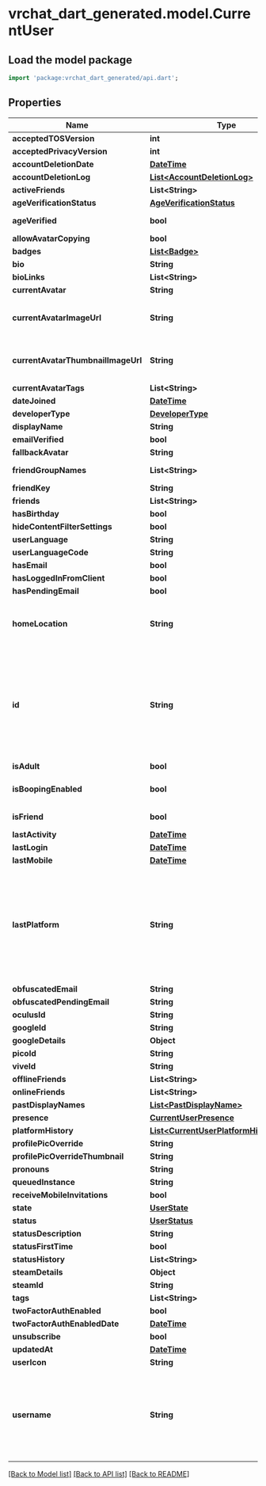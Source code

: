 # vrchat_dart_generated.model.CurrentUser

## Load the model package
```dart
import 'package:vrchat_dart_generated/api.dart';
```

## Properties
Name | Type | Description | Notes
------------ | ------------- | ------------- | -------------
**acceptedTOSVersion** | **int** |  | 
**acceptedPrivacyVersion** | **int** |  | [optional] 
**accountDeletionDate** | [**DateTime**](DateTime.md) |  | [optional] 
**accountDeletionLog** | [**List&lt;AccountDeletionLog&gt;**](AccountDeletionLog.md) |   | [optional] 
**activeFriends** | **List&lt;String&gt;** |   | [optional] 
**ageVerificationStatus** | [**AgeVerificationStatus**](AgeVerificationStatus.md) |  | 
**ageVerified** | **bool** | `true` if, user is age verified (not 18+). | 
**allowAvatarCopying** | **bool** |  | 
**badges** | [**List&lt;Badge&gt;**](Badge.md) |   | [optional] 
**bio** | **String** |  | 
**bioLinks** | **List&lt;String&gt;** |   | 
**currentAvatar** | **String** |  | 
**currentAvatarImageUrl** | **String** | When profilePicOverride is not empty, use it instead. | 
**currentAvatarThumbnailImageUrl** | **String** | When profilePicOverride is not empty, use it instead. | 
**currentAvatarTags** | **List&lt;String&gt;** |  | 
**dateJoined** | [**DateTime**](DateTime.md) |  | 
**developerType** | [**DeveloperType**](DeveloperType.md) |  | 
**displayName** | **String** |  | 
**emailVerified** | **bool** |  | 
**fallbackAvatar** | **String** |  | [optional] 
**friendGroupNames** | **List&lt;String&gt;** | Always empty array. | 
**friendKey** | **String** |  | 
**friends** | **List&lt;String&gt;** |  | 
**hasBirthday** | **bool** |  | 
**hideContentFilterSettings** | **bool** |  | [optional] 
**userLanguage** | **String** |  | [optional] 
**userLanguageCode** | **String** |  | [optional] 
**hasEmail** | **bool** |  | 
**hasLoggedInFromClient** | **bool** |  | 
**hasPendingEmail** | **bool** |  | 
**homeLocation** | **String** | WorldID be \"offline\" on User profiles if you are not friends with that user. | 
**id** | **String** | A users unique ID, usually in the form of `usr_c1644b5b-3ca4-45b4-97c6-a2a0de70d469`. Legacy players can have old IDs in the form of `8JoV9XEdpo`. The ID can never be changed. | 
**isAdult** | **bool** |  | 
**isBoopingEnabled** | **bool** |  | [optional] [default to true]
**isFriend** | **bool** |  | [default to false]
**lastActivity** | [**DateTime**](DateTime.md) |  | [optional] 
**lastLogin** | [**DateTime**](DateTime.md) |  | 
**lastMobile** | [**DateTime**](DateTime.md) |  | 
**lastPlatform** | **String** | This can be `standalonewindows` or `android`, but can also pretty much be any random Unity verison such as `2019.2.4-801-Release` or `2019.2.2-772-Release` or even `unknownplatform`. | 
**obfuscatedEmail** | **String** |  | 
**obfuscatedPendingEmail** | **String** |  | 
**oculusId** | **String** |  | 
**googleId** | **String** |  | [optional] 
**googleDetails** | **Object** |  | [optional] 
**picoId** | **String** |  | [optional] 
**viveId** | **String** |  | [optional] 
**offlineFriends** | **List&lt;String&gt;** |  | [optional] 
**onlineFriends** | **List&lt;String&gt;** |  | [optional] 
**pastDisplayNames** | [**List&lt;PastDisplayName&gt;**](PastDisplayName.md) |   | 
**presence** | [**CurrentUserPresence**](CurrentUserPresence.md) |  | [optional] 
**platformHistory** | [**List&lt;CurrentUserPlatformHistoryInner&gt;**](CurrentUserPlatformHistoryInner.md) |  | [optional] 
**profilePicOverride** | **String** |  | 
**profilePicOverrideThumbnail** | **String** |  | 
**pronouns** | **String** |  | 
**queuedInstance** | **String** |  | [optional] 
**receiveMobileInvitations** | **bool** |  | [optional] 
**state** | [**UserState**](UserState.md) |  | 
**status** | [**UserStatus**](UserStatus.md) |  | 
**statusDescription** | **String** |  | 
**statusFirstTime** | **bool** |  | 
**statusHistory** | **List&lt;String&gt;** |  | 
**steamDetails** | **Object** |  | 
**steamId** | **String** |  | 
**tags** | **List&lt;String&gt;** |  | 
**twoFactorAuthEnabled** | **bool** |  | 
**twoFactorAuthEnabledDate** | [**DateTime**](DateTime.md) |  | [optional] 
**unsubscribe** | **bool** |  | 
**updatedAt** | [**DateTime**](DateTime.md) |  | [optional] 
**userIcon** | **String** |  | 
**username** | **String** | -| **DEPRECATED:** VRChat API no longer return usernames of other users. [See issue by Tupper for more information](https://github.com/pypy-vrc/VRCX/issues/429). | [optional] 

[[Back to Model list]](../README.md#documentation-for-models) [[Back to API list]](../README.md#documentation-for-api-endpoints) [[Back to README]](../README.md)


